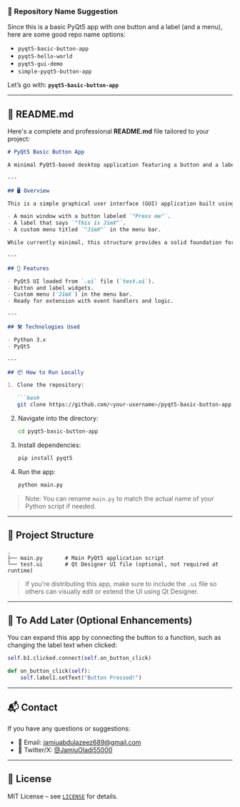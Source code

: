

### 📁 Repository Name Suggestion

Since this is a basic PyQt5 app with one button and a label (and a menu), here are some good repo name options:

- `pyqt5-basic-button-app`
- `pyqt5-hello-world`
- `pyqt5-gui-demo`
- `simple-pyqt5-button-app`

Let’s go with: **`pyqt5-basic-button-app`**

---

## 📄 README.md

Here's a complete and professional **README.md** file tailored to your project:

```markdown
# PyQt5 Basic Button App

A minimal PyQt5-based desktop application featuring a button and a label. This project serves as a starting point or beginner-friendly template for building PyQt5 applications.

---

## 🖥️ Overview

This is a simple graphical user interface (GUI) application built using **PyQt5**, featuring:

- A main window with a button labeled `"Press me"`.
- A label that says `"This is JimX"`.
- A custom menu titled `"JimX"` in the menu bar.

While currently minimal, this structure provides a solid foundation for adding interactivity such as button click events, data handling, and more complex UI components.

---

## 🧰 Features

- PyQt5 UI loaded from `.ui` file (`test.ui`).
- Button and label widgets.
- Custom menu (`JimX`) in the menu bar.
- Ready for extension with event handlers and logic.

---

## 🛠️ Technologies Used

- Python 3.x
- PyQt5

---

## 📦 How to Run Locally

1. Clone the repository:

   ```bash
   git clone https://github.com/<your-username>/pyqt5-basic-button-app.git
   ```

2. Navigate into the directory:

   ```bash
   cd pyqt5-basic-button-app
   ```

3. Install dependencies:

   ```bash
   pip install pyqt5
   ```

4. Run the app:

   ```bash
   python main.py
   ```

> Note: You can rename `main.py` to match the actual name of your Python script if needed.

---

## 📁 Project Structure

```
.
├── main.py       # Main PyQt5 application script
└── test.ui       # Qt Designer UI file (optional, not required at runtime)
```

> If you're distributing this app, make sure to include the `.ui` file so others can visually edit or extend the UI using Qt Designer.

---

## 🔧 To Add Later (Optional Enhancements)

You can expand this app by connecting the button to a function, such as changing the label text when clicked:

```python
self.b1.clicked.connect(self.on_button_click)

def on_button_click(self):
    self.label1.setText("Button Pressed!")
```

---

## 📬 Contact

If you have any questions or suggestions:

- 📧 Email: [jamiuabdulazeez689@gmail.com](mailto:jamiuabdulazeez689@gmail.com)
- 💼 Twitter/X: [@JamiuOladi55000](https://x.com/JamiuOladi55000?t=AfyCwGxAg0OnFC0EBw1nqw&s=09)

---

## 📜 License

MIT License – see [`LICENSE`](LICENSE) for details.
